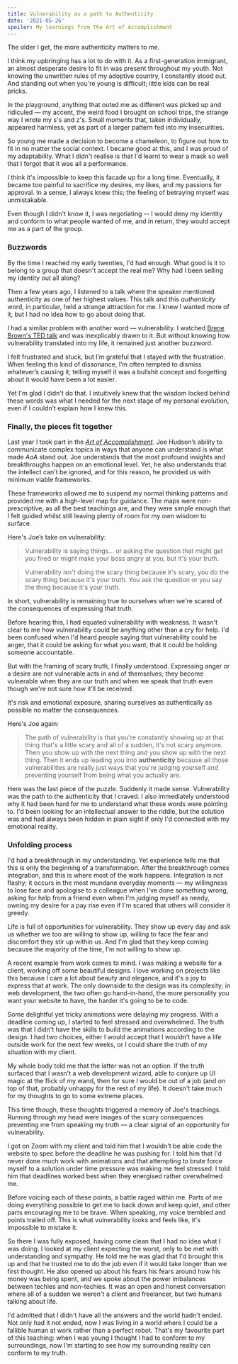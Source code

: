 ```yaml
---
title: Vulnerability as a path to Authenticity
date: '2021-05-26'
spoiler: My learnings from The Art of Accomplishment
---
```


The older I get, the more authenticity matters to me.

I think my upbringing has a lot to do with it. As a first-generation immigrant, an almost desperate desire to fit in was present throughout my youth. Not knowing the unwritten rules of my adoptive country, I constantly stood out. And standing out when you're young is difficult; little kids can be real pricks.

In the playground, anything that outed me as different was picked up and ridiculed — my accent, the weird food I brought on school trips, the strange way I wrote my s's and z's. Small moments that, taken individually, appeared harmless, yet as part of a larger pattern fed into my insecurities.

So young me made a decision to become a chameleon, to figure out how to fit in no matter the social context. I became good at this, and I was proud of my adaptability. What I didn't realise is that I'd learnt to wear a mask so well that I forgot that it was all a performance.

I think it's impossible to keep this facade up for a long time. Eventually, it became too painful to sacrifice my desires, my likes, and my passions for approval. In a sense, I always knew this; the feeling of betraying myself was unmistakable.

Even though I didn't know it, I was negotiating -- I would deny my identity and conform to what people wanted of me, and in return, they would accept me as a part of the group.

### **Buzzwords**

By the time I reached my early twenties, I'd had enough. What good is it to belong to a group that doesn't accept the real me? Why had I been selling my identity out all along?

Then a few years ago, I listened to a talk where the speaker mentioned authenticity as one of her highest values. This talk and this *authenticity* word, in particular, held a strange attraction for me. I knew I wanted more of it, but I had no idea how to go about doing that.

I had a similar problem with another word — vulnerability. I watched [Brene Brown's TED talk](https://www.youtube.com/watch?v=iCvmsMzlF7o) and was inexplicably drawn to it. But without knowing how vulnerability translated into my life, it remained just another buzzword.

I felt frustrated and stuck, but I’m grateful that I stayed with the frustration. When feeling this kind of dissonance, I’m often tempted to dismiss whatever’s causing it; telling myself it was a bullshit concept and forgetting about it would have been a lot easier.

Yet I'm glad I didn't do that. I intuitively knew that the wisdom locked behind these words was what I needed for the next stage of my personal evolution, even if I couldn’t explain how I knew this.

### **Finally, the pieces fit together**

Last year I took part in the *[Art of Accomplishment](https://learn.fortelabs.co/p/the-art-of-accomplishment-application)*. Joe Hudson’s ability to communicate complex topics in ways that anyone can understand is what made *AoA* stand out. Joe understands that the most profound insights and breakthroughs happen on an emotional level. Yet, he also understands that the intellect can't be ignored, and for this reason, he provided us with minimum viable frameworks.

These frameworks allowed me to suspend my normal thinking patterns and provided me with a high-level map for guidance. The maps were non-prescriptive, as all the best teachings are, and they were simple enough that I felt guided whilst still leaving plenty of room for my own wisdom to surface.

Here's Joe’s take on vulnerability:

> Vulnerability is saying things... or asking the question that might get you fired or might make your boss angry at you, but it's your truth.

> Vulnerability isn't doing the scary thing because it's scary, you do the scary thing because it's your truth. You ask the question or you say the thing because it's your truth.

In short, vulnerability is remaining true to ourselves when we're scared of the consequences of expressing that truth.

Before hearing this, I had equated vulnerability with weakness. It wasn't clear to me how vulnerability could be anything other than a cry for help. I'd been confused when I'd heard people saying that vulnerability could be anger, that it could be asking for what you want, that it could be holding someone accountable.

But with the framing of scary truth, I finally understood. Expressing anger or a desire are not vulnerable acts in and of themselves; they become vulnerable when they are our truth and when we speak that truth even though we're not sure how it’ll be received.

It's risk and emotional exposure, sharing ourselves as authentically as possible no matter the consequences.

Here's Joe again:

> The path of vulnerability is that you're constantly showing up at that thing that's a little scary and all of a sudden, it's not scary anymore. Then you show up with the next thing and you show up with the next thing. Then it ends up leading you into **authenticity** because all those vulnerabilities are really just ways that you're judging yourself and preventing yourself from being what you actually are.

Here was the last piece of the puzzle. Suddenly it made sense. Vulnerability was the path to the authenticity that I craved. I also immediately understood why it had been hard for me to understand what these words were pointing to. I'd been looking for an intellectual answer to the riddle, but the solution was and had always been hidden in plain sight if only I'd connected with my emotional reality.

### **Unfolding process**

I'd had a breakthrough in my understanding. Yet experience tells me that this is only the beginning of a transformation. After the breakthrough comes integration, and this is where most of the work happens. Integration is not flashy; it occurs in the most mundane everyday moments — my willingness to lose face and apologise to a colleague when I've done something wrong, asking for help from a friend even when I'm judging myself as needy, owning my desire for a pay rise even if I'm scared that others will consider it greedy.

Life is full of opportunities for vulnerability. They show up every day and ask us whether we too are willing to show up, willing to face the fear and discomfort they stir up within us. And I'm glad that they keep coming because the majority of the time, I'm not willing to show up.

A recent example from work comes to mind. I was making a website for a client, working off some beautiful designs. I love working on projects like this because I care a lot about beauty and elegance, and it's a joy to express that at work. The only downside to the design was its complexity; in web development, the two often go hand-in-hand, the more personality you want your website to have, the harder it's going to be to code.

Some delightful yet tricky animations were delaying my progress. With a deadline coming up, I started to feel stressed and overwhelmed. The truth was that I didn't have the skills to build the animations according to the design. I had two choices, either I would accept that I wouldn’t have a life outside work for the next few weeks, or I could share the truth of my situation with my client.

My whole body told me that the latter was not an option. If the truth surfaced that I wasn't a web development wizard, able to conjure up UI magic at the flick of my wand, then for sure I would be out of a job (and on top of that, probably unhappy for the rest of my life). It doesn't take much for my thoughts to go to some extreme places.

This time though, these thoughts triggered a memory of Joe's teachings. Running through my head were images of the scary consequences preventing me from speaking my truth — a clear signal of an opportunity for vulnerability. 

I got on Zoom with my client and told him that I wouldn't be able code the website to spec before the deadline he was pushing for. I told him that I'd never done much work with animations and that attempting to brute force myself to a solution under time pressure was making me feel stressed. I told him that deadlines worked best when they energised rather overwhelmed me. 

Before voicing each of these points, a battle raged within me. Parts of me doing everything possible to get me to back down and keep quiet, and other parts encouraging me to be brave. When speaking, my voice trembled and points trailed off. This is what vulnerability looks and feels like, it's impossible to mistake it. 

So there I was fully exposed, having come clean that I had no idea what I was doing. I looked at my client expecting the worst, only to be met with understanding and sympathy. He told me he was glad that I'd brought this up and that he trusted me to do the job even if it would take longer than we first thought. He also opened up about his fears his fears around how his money was being spent, and we spoke about the power imbalances between techies and non-techies. It was an open and honest conversation where all of a sudden we weren't a client and freelancer, but two humans talking about life. 

I'd admitted that I didn't have all the answers and the world hadn't ended. Not only had it not ended, now I was living in a world where I could be a fallible human at work rather than a perfect robot. That's my favourite part of this teaching: when I was young I thought I had to conform to my surroundings, now I'm starting to see how my surrounding reality can conform to my truth.